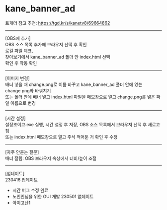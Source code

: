 # kane_banner_ad
트게더 참고 추천: https://tgd.kr/s/kanetv8/69664862
_______________________________________________________________________  
  
[OBS에 추가]  
OBS 소스 목록 추가에 브라우저 선택 후 확인  
로컬 파일 체크,  
찾아보기에서 kane_banner_ad 폴더 안 index.html 선택  
확인 후 작동 확인  
_______________________________________________________________________  
  
[이미지 변경]  
배너 넣을 때 change.png로 이름 바꾸고 kane_banner_ad 폴더 안에 있는 change.png와 바꿔치기  
또는 폴더 안에 배너 넣고 index.html 파일을 메모장으로 열고 change.png를 넣은 파일 이름으로 변경  
_______________________________________________________________________  
  
[시간 설정]  
설정조이고.exe 실행, 시간 설정 후 저장, OBS 소스 목록에서 브라우저 선택 후 새로고침  
또는 index.html 메모장으로 열고 주석 적어둔 거 확인 후 수정  
_______________________________________________________________________  
  
[자주 안묻는 질문]  
배너 잘림: OBS 브라우저 속성에서 너비/높이 조절  
_______________________________________________________________________  
  
[업데이트]  
230416 업데이트
- 시간 버그 수정 완료
- 노인인님을 위한 GUI 개발
230501 없데이트
- 아이고난1
